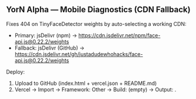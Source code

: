 YorN Alpha — Mobile Diagnostics (CDN Fallback)
----------------------------------------------
Fixes 404 on TinyFaceDetector weights by auto-selecting a working CDN:
- Primary: jsDelivr (npm) → https://cdn.jsdelivr.net/npm/face-api.js@0.22.2/weights
- Fallback: jsDelivr (GitHub) → https://cdn.jsdelivr.net/gh/justadudewhohacks/face-api.js@0.22.2/weights

Deploy:
  1) Upload to GitHub (index.html + vercel.json + README.md)
  2) Vercel → Import → Framework: Other → Build: (empty) → Output: .
